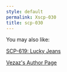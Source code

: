 ```yaml
---
style: default
permalink: Xscp-030
title: scp-030
---
```

You may also like:

[SCP-619: Lucky Jeans](http://scp-wiki.net/scp-619)

[Vezaz's Author Page](http://scp-wiki.net/vezaz)
